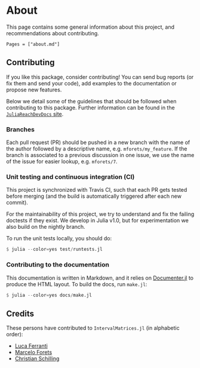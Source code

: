 # About

This page contains some general information about this project, and recommendations
about contributing.

```@contents
Pages = ["about.md"]
```

## Contributing

If you like this package, consider contributing! You can send bug reports (or fix them
and send your code), add examples to the documentation or propose new features.

Below we detail some of the guidelines that should be followed when contributing
to this package. Further information can be found in the
[`JuliaReachDevDocs` site](https://juliareach.github.io/JuliaReachDevDocs/latest/).

### Branches

Each pull request (PR) should be pushed in a new branch with the name of the author
followed by a descriptive name, e.g. `mforets/my_feature`. If the branch is
associated to a previous discussion in one issue, we use the name of the issue for easier
lookup, e.g. `mforets/7`.

### Unit testing and continuous integration (CI)

This project is synchronized with Travis CI, such that each PR gets tested
before merging (and the build is automatically triggered after each new commit).

For the maintainability of this project, we try to understand and fix the failing
doctests if they exist. We develop in Julia v1.0, but for experimentation
we also build on the nightly branch.

To run the unit tests locally, you should do:

```julia
$ julia --color=yes test/runtests.jl
```

### Contributing to the documentation

This documentation is written in Markdown, and it relies on
[Documenter.jl](https://github.com/JuliaDocs/Documenter.jl) to produce the HTML
layout. To build the docs, run `make.jl`:

```julia
$ julia --color=yes docs/make.jl
```

## Credits

These persons have contributed to `IntervalMatrices.jl` (in alphabetic order):

- [Luca Ferranti](https://lucaferranti.github.io/)
- [Marcelo Forets](http://github.com/mforets)
- [Christian Schilling](https://www.christianschilling.net/)
